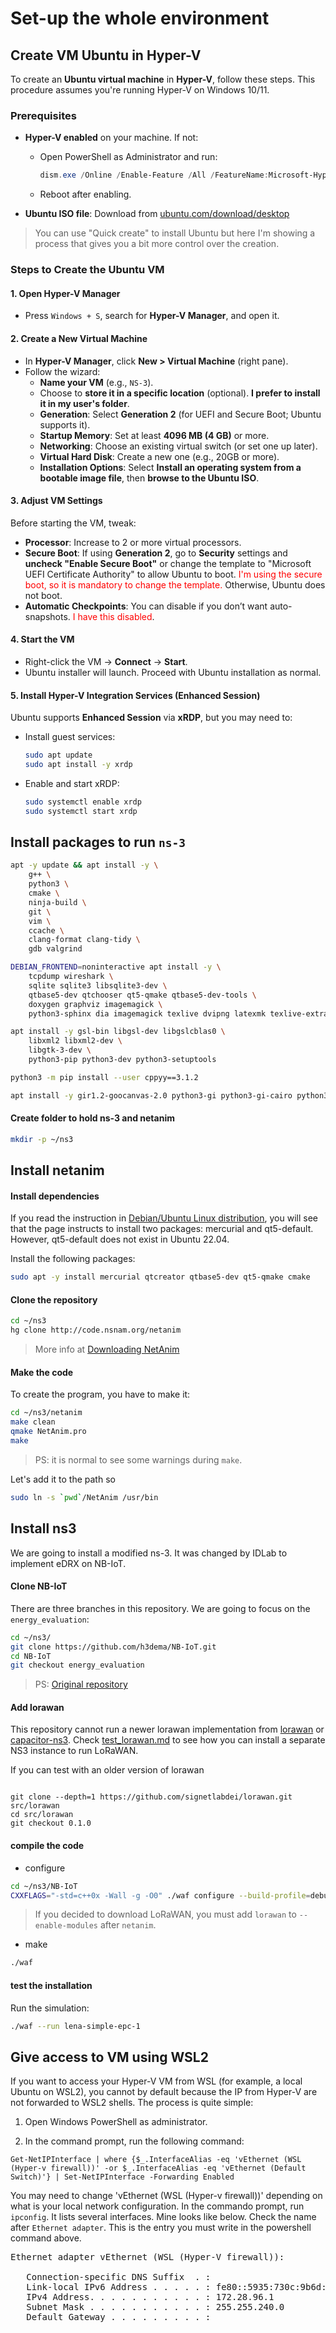 
# Set-up the whole environment

## Create VM Ubuntu in Hyper-V


To create an **Ubuntu virtual machine** in **Hyper-V**, follow these steps.
This procedure assumes you're running Hyper-V on Windows 10/11.


### Prerequisites

- **Hyper-V enabled** on your machine. If not:
  - Open PowerShell as Administrator and run:
    ```powershell
    dism.exe /Online /Enable-Feature /All /FeatureName:Microsoft-Hyper-V
    ```
  - Reboot after enabling.

- **Ubuntu ISO file**: Download from [ubuntu.com/download/desktop](https://ubuntu.com/download/desktop)

> You can use "Quick create" to install Ubuntu but here I'm showing a process that gives you a bit more control over the creation.


### Steps to Create the Ubuntu VM

#### 1. Open Hyper-V Manager

- Press `Windows + S`, search for **Hyper-V Manager**, and open it.

#### 2. Create a New Virtual Machine

- In **Hyper-V Manager**, click **New > Virtual Machine** (right pane).
- Follow the wizard:
  - **Name your VM** (e.g., `NS-3`).
  - Choose to **store it in a specific location** (optional). **I prefer to install it in my user's folder**.
  - **Generation**: Select **Generation 2** (for UEFI and Secure Boot; Ubuntu supports it).
  - **Startup Memory**: Set at least **4096 MB (4 GB)** or more.
  - **Networking**: Choose an existing virtual switch (or set one up later).
  - **Virtual Hard Disk**: Create a new one (e.g., 20GB or more).
  - **Installation Options**: Select **Install an operating system from a bootable image file**, then **browse to the Ubuntu ISO**.

#### 3. Adjust VM Settings

Before starting the VM, tweak:
- **Processor**: Increase to 2 or more virtual processors.
- **Secure Boot**: If using **Generation 2**, go to **Security** settings and **uncheck "Enable Secure Boot"** or change the template to "Microsoft UEFI Certificate Authority" to allow Ubuntu to boot. <span style="color: red">I'm using the secure boot, so it is mandatory to change the template.</span> Otherwise, Ubuntu does not boot.
- **Automatic Checkpoints**: You can disable if you don’t want auto-snapshots. <span style="color: red">I have this disabled</span>.

#### 4. Start the VM

- Right-click the VM → **Connect** → **Start**.
- Ubuntu installer will launch. Proceed with Ubuntu installation as normal.

#### 5. Install Hyper-V Integration Services (Enhanced Session)

Ubuntu supports **Enhanced Session** via **xRDP**, but you may need to:
- Install guest services:
  ```bash
  sudo apt update
  sudo apt install -y xrdp
  ```
- Enable and start xRDP:
  ```bash
  sudo systemctl enable xrdp
  sudo systemctl start xrdp
  ```



## Install packages to run `ns-3`



```bash
apt -y update && apt install -y \
    g++ \
    python3 \
    cmake \
    ninja-build \
    git \
    vim \
    ccache \
    clang-format clang-tidy \
    gdb valgrind
```


```bash
DEBIAN_FRONTEND=noninteractive apt install -y \
    tcpdump wireshark \
    sqlite sqlite3 libsqlite3-dev \
    qtbase5-dev qtchooser qt5-qmake qtbase5-dev-tools \
    doxygen graphviz imagemagick \
    python3-sphinx dia imagemagick texlive dvipng latexmk texlive-extra-utils texlive-latex-extra texlive-font-utils
```


```bash
apt install -y gsl-bin libgsl-dev libgslcblas0 \
    libxml2 libxml2-dev \
    libgtk-3-dev \
    python3-pip python3-dev python3-setuptools
```

```bash
python3 -m pip install --user cppyy==3.1.2
```

```bash
apt install -y gir1.2-goocanvas-2.0 python3-gi python3-gi-cairo python3-pygraphviz gir1.2-gtk-3.0 ipython3 wget
```

#### Create folder to hold ns-3 and netanim


```bash
mkdir -p ~/ns3
```


## Install netanim

#### Install dependencies

If you read the instruction in [Debian/Ubuntu Linux distribution](https://www.nsnam.org/wiki/NetAnim_3.108#Debian/Ubuntu_Linux_distribution:), you will see that the page instructs to install two packages: mercurial and qt5-default. However, qt5-default does not exist in Ubuntu 22.04.

Install the following packages:

```bash
sudo apt -y install mercurial qtcreator qtbase5-dev qt5-qmake cmake
```

#### Clone the repository

```bash
cd ~/ns3
hg clone http://code.nsnam.org/netanim
```

> More info at [Downloading NetAnim](https://www.nsnam.org/wiki/NetAnim_3.108#Downloading_NetAnim)


#### Make the code

To create the program, you have to make it:

```bash
cd ~/ns3/netanim
make clean
qmake NetAnim.pro
make
```

> PS: it is normal to see some warnings during `make`.

Let's add it to the path so 

```bash
sudo ln -s `pwd`/NetAnim /usr/bin
```

## Install ns3

We are going to install a modified ns-3.
It was changed by IDLab to implement eDRX on NB-IoT.


#### Clone NB-IoT

There are three branches in this repository.
We are going to focus on the `energy_evaluation`:


```bash
cd ~/ns3/
git clone https://github.com/h3dema/NB-IoT.git
cd NB-IoT
git checkout energy_evaluation
```

> PS: [Original repository](https://github.com/imec-idlab/NB-IoT.git)


#### Add lorawan

This repository cannot run a newer lorawan implementation from [lorawan](https://github.com/signetlabdei/lorawan) or [capacitor-ns3](https://github.com/signetlabdei/capacitor-ns3/).
Check [test_lorawan.md](test_lorawan.md) to see how you can install a separate NS3 instance to run LoRaWAN.

If you can test with an older version of lorawan
```

git clone --depth=1 https://github.com/signetlabdei/lorawan.git src/lorawan
cd src/lorawan
git checkout 0.1.0
```

#### compile the code

- configure

```bash
cd ~/ns3/NB-IoT
CXXFLAGS="-std=c++0x -Wall -g -O0" ./waf configure --build-profile=debug --enable-static --enable-examples --enable-modules=lte,netanim
```

> If you decided to download LoRaWAN, you must add `lorawan` to `--enable-modules` after `netanim`.

- make

```bash
./waf 
```

#### test the installation

Run the simulation: 
```bash
./waf --run lena-simple-epc-1
```



## Give access to VM using WSL2

If you want to access your Hyper-V VM from WSL (for example, a local Ubuntu on WSL2), you cannot by default because the IP from Hyper-V are not forwarded to WSL2 shells.
The process is quite simple:

1. Open Windows PowerShell as administrator.

2. In the command prompt, run the following command:

```
Get-NetIPInterface | where {$_.InterfaceAlias -eq 'vEthernet (WSL (Hyper-v firewall))' -or $_.InterfaceAlias -eq 'vEthernet (Default Switch)'} | Set-NetIPInterface -Forwarding Enabled
```

You may need to change 'vEthernet (WSL (Hyper-v firewall))' depending on what is your local network configuration.
In the commando prompt, run `ipconfig`. It lists several interfaces.
Mine looks like below. Check the name after `Ethernet adapter`. This is the entry you must write in the powershell command above.

<pre>
Ethernet adapter vEthernet (WSL (Hyper-V firewall)):

   Connection-specific DNS Suffix  . :
   Link-local IPv6 Address . . . . . : fe80::5935:730c:9b6d:2966%75
   IPv4 Address. . . . . . . . . . . : 172.28.96.1
   Subnet Mask . . . . . . . . . . . : 255.255.240.0
   Default Gateway . . . . . . . . . :
</pre>

